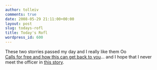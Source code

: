 ```yaml
---
author: tolleiv
comments: true
date: 2008-05-29 21:11:00+00:00
layout: post
slug: todays-rofl
title: Today's Rofl
wordpress_id: 600
---
```


These two storries passed my day and I really like them Oo  
[Calls for free and how this can get back to you](http://uk.reuters.com/article/oddlyEnoughNews/idUKT16575820080526?feedType=RSS)... and I hope that I never meet the officer in [this story](http://news.bbc.co.uk/2/hi/asia-pacific/7419969.stm).
